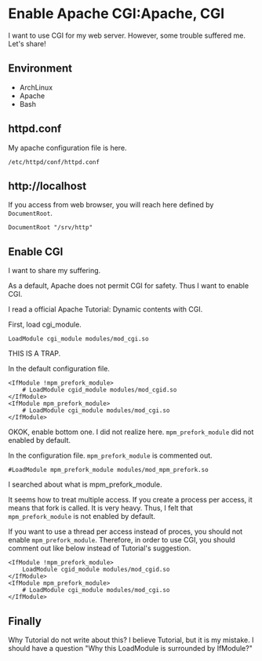 Enable Apache CGI:Apache, CGI
===============

I want to use CGI for my web server.
However, some trouble suffered me.
Let's share!

Environment
---

- ArchLinux
- Apache
- Bash


httpd.conf
---------------

My apache configuration file is here.

```
/etc/httpd/conf/httpd.conf
```

http://localhost
------------------

If you access from web browser, you will reach here defined by `DocumentRoot`.

```
DocumentRoot "/srv/http"
```

Enable CGI
---------------

I want to share my suffering.

As a default, Apache does not permit CGI for safety.
Thus I want to enable CGI.

I read a official Apache Tutorial: Dynamic contents with CGI.

First, load cgi_module.

```
LoadModule cgi_module modules/mod_cgi.so
```

THIS IS A TRAP.

In the default configuration file.

```
<IfModule !mpm_prefork_module>
	# LoadModule cgid_module modules/mod_cgid.so
</IfModule>
<IfModule mpm_prefork_module>
	# LoadModule cgi_module modules/mod_cgi.so
</IfModule>
```

OKOK, enable bottom one.
I did not realize here. `mpm_prefork_module` did not enabled by default.

In the configuration file.
`mpm_prefork_module` is commented out.

```
#LoadModule mpm_prefork_module modules/mod_mpm_prefork.so
```

I searched about what is mpm_prefork_module.

It seems how to treat multiple access.
If you create a process per access, it means that fork is called. It is very heavy.
Thus, I felt that `mpm_prefork_module` is not enabled by default.

If you want to use a thread per access instead of proces, you should not enable `mpm_prefork_module`.
Therefore, in order to use CGI, you should comment out like below instead of Tutorial's suggestion.

```
<IfModule !mpm_prefork_module>
	LoadModule cgid_module modules/mod_cgid.so
</IfModule>
<IfModule mpm_prefork_module>
	# LoadModule cgi_module modules/mod_cgi.so
</IfModule>
```

Finally
-------------

Why Tutorial do not write about this?
I believe Tutorial, but it is my mistake.
I should have a question "Why this LoadModule is surrounded by IfModule?"

